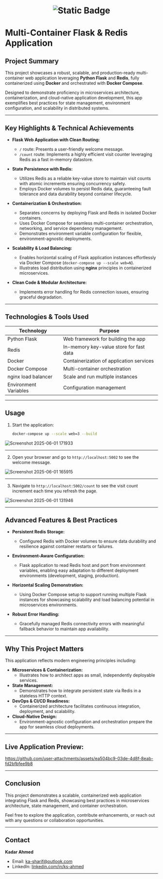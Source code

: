 <h1 align="center">
  <br>
  <img alt="Static Badge" src="https://img.shields.io/badge/%20Redis-Multi--Container%20Application-red">
  
# Multi-Container Flask & Redis Application

## Project Summary

This project showcases a robust, scalable, and production-ready multi-container web application leveraging **Python Flask** and **Redis**, fully containerized using **Docker** and orchestrated with **Docker Compose**.

Designed to demonstrate proficiency in microservices architecture, containerization, and cloud-native application development, this app exemplifies best practices for state management, environment configuration, and scalability in distributed systems.

---

## Key Highlights & Technical Achievements

- **Flask Web Application with Clean  Routing:**
  - `/` route: Presents a user-friendly welcome message.
  - `/count` route: Implements a highly efficient visit counter leveraging Redis as a fast in-memory datastore.

- **State Persistence with Redis:**
  - Utilizes Redis as a reliable key-value store to maintain visit counts with atomic increments ensuring concurrency safety.
  - Employs Docker volumes to persist Redis data, guaranteeing fault tolerance and data durability beyond container lifecycle.

- **Containerization & Orchestration:**
  - Separates concerns by deploying Flask and Redis in isolated Docker containers.
  - Uses Docker Compose for seamless multi-container orchestration, networking, and service dependency management.
  - Demonstrates environment variable configuration for flexible, environment-agnostic deployments.

- **Scalability & Load Balancing:**
  - Enables horizontal scaling of Flask application instances effortlessly via Docker Compose (`docker-compose up --scale web=N`).
  - Illustrates load distribution using **nginx** principles in containerized microservices.

- **Clean Code & Modular Architecture:**
  - Implements error handling for Redis connection issues, ensuring graceful degradation.

---

## Technologies & Tools Used

| Technology          | Purpose                                 |
|---------------------|-----------------------------------------|
| Python Flask        | Web framework for building the app      |
| Redis               | In-memory key-value store for fast data |
| Docker              | Containerization of application services|
| Docker Compose      | Multi-container orchestration           |
| nginx load balancer | Scale and run multiple instances        |
| Environment Variables | Configuration management              |

---


## Usage

1. Start the application:
    ```bash
    docker-compose up --scale web=3 --build
    ```

![Screenshot 2025-06-01 171933](https://github.com/user-attachments/assets/fe7b34ff-0343-4ca0-8a52-326116630768)

---

2. Open your browser and go to `http://localhost:5002` to see the welcome message.


![Screenshot 2025-06-01 165915](https://github.com/user-attachments/assets/10519728-be22-4113-ac6a-263a1bed698a)

---

3. Navigate to `http://localhost:5002/count` to see the visit count increment each time you refresh the page.
   

![Screenshot 2025-06-01 131946](https://github.com/user-attachments/assets/c61f9a82-984e-44fc-b143-f95ca4c65334)

---

## Advanced Features & Best Practices

- **Persistent Redis Storage:**
  - Configured Redis with Docker volumes to ensure data durability and resilience against container restarts or failures.

- **Environment-Aware Configuration:**
  - Flask application to read Redis host and port from environment variables, enabling easy adaptation to different deployment environments (development, staging,     production).

- **Horizontal Scaling Demonstration:**
  - Using Docker Compose setup to support running multiple Flask instances for showcasing scalability and load balancing potential in microservices environments.

- **Robust Error Handling:**
   - Gracefully managed Redis connectivity errors with meaningful fallback behavior to maintain app availability.

---

## Why This Project Matters
This application reflects modern engineering principles including:

- **Microservices & Containerization:**
  - Illustrates how to architect apps as small, independently deployable services.
- **State Management:**
  - Demonstrates how to integrate persistent state via Redis in a stateless HTTP context.
- **DevOps & CI/CD Readiness:**
  - Containerized architecture facilitates continuous integration, deployment, and scalability.
- **Cloud-Native Design:**
  - Environment-agnostic configuration and orchestration prepare the app for seamless cloud deployments.

---

## Live Application Preview:


https://github.com/user-attachments/assets/ea504bc9-03de-4d8f-8eab-fd2bfbfee9b8


---

## Conclusion

This project demonstrates a scalable, containerized web application integrating Flask and Redis, showcasing best practices in microservices architecture, state management, and container orchestration.

Feel free to explore the application, contribute enhancements, or reach out with any questions or collaboration opportunities.

---

## Contact

**Kadar Ahmed**  
- Email: ka-sharif@outlook.com
- LinkedIn: [linkedin.com/in/ks-ahmed](https://linkedin.com/in/ks-ahmed)

---


